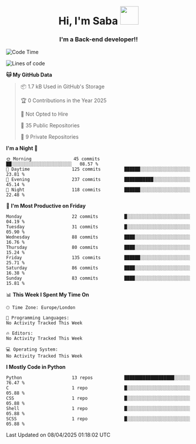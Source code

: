 <h1 align="center">Hi, I'm Saba <img src="https://media.giphy.com/media/EdB2g3VFDoKs57oe1w/giphy.gif" width="50"></h1>
<h3 align="center">I'm a Back-end developer!!</h3>

<!--START_SECTION:waka-->
![Code Time](http://img.shields.io/badge/Code%20Time-805%20hrs%207%20mins-blue)

![Lines of code](https://img.shields.io/badge/From%20Hello%20World%20I%27ve%20Written-94.8%20thousand%20lines%20of%20code-blue)

**🐱 My GitHub Data** 

> 📦 1.7 kB Used in GitHub's Storage 
 > 
> 🏆 0 Contributions in the Year 2025
 > 
> 🚫 Not Opted to Hire
 > 
> 📜 35 Public Repositories 
 > 
> 🔑 9 Private Repositories 
 > 
**I'm a Night 🦉** 

```text
🌞 Morning                45 commits          ██░░░░░░░░░░░░░░░░░░░░░░░   08.57 % 
🌆 Daytime                125 commits         ██████░░░░░░░░░░░░░░░░░░░   23.81 % 
🌃 Evening                237 commits         ███████████░░░░░░░░░░░░░░   45.14 % 
🌙 Night                  118 commits         ██████░░░░░░░░░░░░░░░░░░░   22.48 % 
```
📅 **I'm Most Productive on Friday** 

```text
Monday                   22 commits          █░░░░░░░░░░░░░░░░░░░░░░░░   04.19 % 
Tuesday                  31 commits          █░░░░░░░░░░░░░░░░░░░░░░░░   05.90 % 
Wednesday                88 commits          ████░░░░░░░░░░░░░░░░░░░░░   16.76 % 
Thursday                 80 commits          ████░░░░░░░░░░░░░░░░░░░░░   15.24 % 
Friday                   135 commits         ██████░░░░░░░░░░░░░░░░░░░   25.71 % 
Saturday                 86 commits          ████░░░░░░░░░░░░░░░░░░░░░   16.38 % 
Sunday                   83 commits          ████░░░░░░░░░░░░░░░░░░░░░   15.81 % 
```


📊 **This Week I Spent My Time On** 

```text
🕑︎ Time Zone: Europe/London

💬 Programming Languages: 
No Activity Tracked This Week

🔥 Editors: 
No Activity Tracked This Week

💻 Operating System: 
No Activity Tracked This Week
```

**I Mostly Code in Python** 

```text
Python                   13 repos            ███████████████████░░░░░░   76.47 % 
C                        1 repo              █░░░░░░░░░░░░░░░░░░░░░░░░   05.88 % 
CSS                      1 repo              █░░░░░░░░░░░░░░░░░░░░░░░░   05.88 % 
Shell                    1 repo              █░░░░░░░░░░░░░░░░░░░░░░░░   05.88 % 
SCSS                     1 repo              █░░░░░░░░░░░░░░░░░░░░░░░░   05.88 % 
```




 Last Updated on 08/04/2025 01:18:02 UTC
<!--END_SECTION:waka-->
